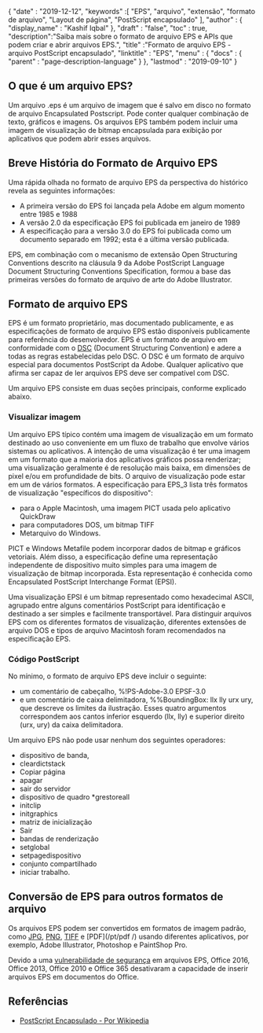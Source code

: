 {
  "date" : "2019-12-12",
  "keywords" :[ "EPS", "arquivo", "extensão", "formato de arquivo", "Layout de página", "PostScript encapsulado" ],
  "author" : {
    "display_name" : "Kashif Iqbal"
},
  "draft" : "false",
  "toc" : true,
  "description":"Saiba mais sobre o formato de arquivo EPS e APIs que podem criar e abrir arquivos EPS.",
  "title" :"Formato de arquivo EPS - arquivo PostScript encapsulado",
  "linktitle" : "EPS",
  "menu" : {
    "docs" : {
      "parent" : "page-description-language"
}
},
  "lastmod" : "2019-09-10"
}

## O que é um arquivo EPS?

Um arquivo .eps é um arquivo de imagem que é salvo em disco no formato de arquivo Encapsulated Postscript. Pode conter qualquer combinação de texto, gráficos e imagens. Os arquivos EPS também podem incluir uma imagem de visualização de bitmap encapsulada para exibição por aplicativos que podem abrir esses arquivos.

## Breve História do Formato de Arquivo EPS

Uma rápida olhada no formato de arquivo EPS da perspectiva do histórico revela as seguintes informações:

* A primeira versão do EPS foi lançada pela Adobe em algum momento entre 1985 e 1988
* A versão 2.0 da especificação EPS foi publicada em janeiro de 1989
* A especificação para a versão 3.0 do EPS foi publicada como um documento separado em 1992; esta é a última versão publicada.

EPS, em combinação com o mecanismo de extensão Open Structuring Conventions descrito na cláusula 9 da Adobe PostScript Language Document Structuring Conventions Specification, formou a base das primeiras versões do formato de arquivo de arte do Adobe Illustrator.

## Formato de arquivo EPS

EPS é um formato proprietário, mas documentado publicamente, e as especificações de formato de arquivo EPS estão disponíveis publicamente para referência do desenvolvedor. EPS é um formato de arquivo em conformidade com o [DSC](https://en.wikipedia.org/wiki/Document_Structuring_Conventions) (Document Structuring Convention) e adere a todas as regras estabelecidas pelo DSC. O DSC é um formato de arquivo especial para documentos PostScript da Adobe. Qualquer aplicativo que afirma ser capaz de ler arquivos EPS deve ser compatível com DSC.

Um arquivo EPS consiste em duas seções principais, conforme explicado abaixo.

### Visualizar imagem ###

Um arquivo EPS típico contém uma imagem de visualização em um formato destinado ao uso conveniente em um fluxo de trabalho que envolve vários sistemas ou aplicativos. A intenção de uma visualização é ter uma imagem em um formato que a maioria dos aplicativos gráficos possa renderizar; uma visualização geralmente é de resolução mais baixa, em dimensões de pixel e/ou em profundidade de bits. O arquivo de visualização pode estar em um de vários formatos. A especificação para EPS_3 lista três formatos de visualização "específicos do dispositivo":

* para o Apple Macintosh, uma imagem PICT usada pelo aplicativo QuickDraw
* para computadores DOS, um bitmap TIFF
* Metarquivo do Windows.

PICT e Windows Metafile podem incorporar dados de bitmap e gráficos vetoriais. Além disso, a especificação define uma representação independente de dispositivo muito simples para uma imagem de visualização de bitmap incorporada. Esta representação é conhecida como Encapsulated PostScript Interchange Format (EPSI).

Uma visualização EPSI é um bitmap representado como hexadecimal ASCII, agrupado entre alguns comentários PostScript para identificação e destinado a ser simples e facilmente transportável. Para distinguir arquivos EPS com os diferentes formatos de visualização, diferentes extensões de arquivo DOS e tipos de arquivo Macintosh foram recomendados na especificação EPS.

### Código PostScript

No mínimo, o formato de arquivo EPS deve incluir o seguinte:

* um comentário de cabeçalho, %!PS-Adobe-3.0 EPSF-3.0
* e um comentário de caixa delimitadora, %%BoundingBox: llx lly urx ury, que descreve os limites da ilustração. Esses quatro argumentos correspondem aos cantos inferior esquerdo (llx, lly) e superior direito (urx, ury) da caixa delimitadora.

Um arquivo EPS não pode usar nenhum dos seguintes operadores:

* dispositivo de banda,
* cleardictstack
* Copiar página
* apagar
* sair do servidor
* dispositivo de quadro
*grestoreall
* initclip
* initgraphics
* matriz de inicialização
* Sair
* bandas de renderização
* setglobal
* setpagedispositivo
* conjunto compartilhado
* iniciar trabalho.

## Conversão de EPS para outros formatos de arquivo

Os arquivos EPS podem ser convertidos em formatos de imagem padrão, como [JPG](/pt/image/jpeg/), [PNG](/pt/image/png/), [TIFF](/pt/image/tiff/) e [PDF](/pt/pdf /) usando diferentes aplicativos, por exemplo, Adobe Illustrator, Photoshop e PaintShop Pro.

Devido a uma [vulnerabilidade de segurança](https://support.microsoft.com/en-us/office/support-for-eps-images-has-been-turned-off-in-office-a069d664-4bcf-415e-a1b5-cbb0c334a840) em arquivos EPS, Office 2016, Office 2013, Office 2010 e Office 365 desativaram a capacidade de inserir arquivos EPS em documentos do Office.

## Referências

* [PostScript Encapsulado - Por Wikipedia](https://en.wikipedia.org/wiki/Encapsulated_PostScript)

